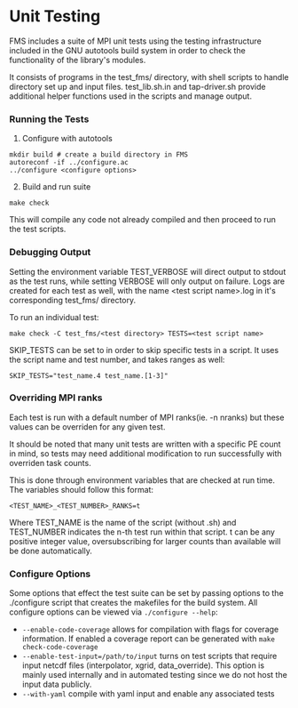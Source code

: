 # Unit Testing

FMS includes a suite of MPI unit tests using the testing infrastructure included in the GNU autotools build system
in order to check the functionality of the library's modules.

It consists of programs in the test_fms/ directory, with shell scripts to handle directory set up and input files.
test_lib.sh.in and tap-driver.sh provide additional helper functions used in the scripts and manage output.

### Running the Tests

1. Configure with autotools
```
mkdir build # create a build directory in FMS
autoreconf -if ../configure.ac
../configure <configure options>
```

2. Build and run suite
```
make check
```
This will compile any code not already compiled and then proceed to run the test scripts.

### Debugging Output

Setting the environment variable TEST_VERBOSE will direct output to stdout as the test runs, while setting VERBOSE will only output on failure.
Logs are created for each test as well, with the name \<test script name\>.log in it's corresponding test_fms/ directory.

To run an individual test:
```
make check -C test_fms/<test directory> TESTS=<test script name>
```

SKIP_TESTS can be set to in order to skip specific tests in a script. It uses the script name and test number, and takes ranges as well:
```
SKIP_TESTS="test_name.4 test_name.[1-3]"
```

### Overriding MPI ranks

Each test is run with a default number of MPI ranks(ie. -n nranks) but these values can be overriden for any given test.

It should be noted that many unit tests are written with a specific PE count in mind, so tests may need additional
modification to run successfully with overriden task counts.

This is done through environment variables that are checked at run time. The variables should follow this format:
```
<TEST_NAME>_<TEST_NUMBER>_RANKS=t
```
Where TEST_NAME is the name of the script (without .sh) and TEST_NUMBER indicates the n-th test run within that script.
t can be any positive integer value, oversubscribing for larger counts than available will be done automatically.

### Configure Options

Some options that effect the test suite can be set by passing options to the ./configure script that creates the makefiles
for the build system. All configure options can be viewed via `./configure --help`:

-    `--enable-code-coverage` allows for compilation with flags for coverage information.
     If enabled a coverage report can be generated with `make check-code-coverage`
-    `--enable-test-input=/path/to/input` turns on test scripts that require input netcdf files (interpolator, xgrid, data_override).
     This option is mainly used internally and in automated testing since we do not host the input data publicly.
-    `--with-yaml` compile with yaml input and enable any associated tests
